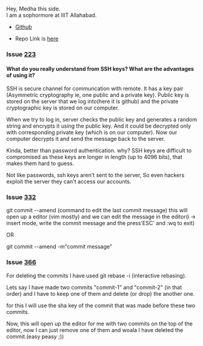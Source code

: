Hey, Medha this side.
<br>
I am a sophormore at IIIT Allahabad.
- [Github](github.com/medhatiwari)

- Repo Link is [here](https://github.com/medhatiwari/fantastic-broccoli)

### Issue [223](https://github.com/opencodeiiita/GoGit/issues/223)

#### What do you really understand from SSH keys? What are the advantages of using it?


SSH is secure channel for communcation with remote. It has a key pair (Asymmetric cryptography ie, one public and a private key). Public key is stored on the server that we log into(here it is github) and the private cryptographic key is stored on our computer.



When we try to log in, server checks the public key and generates a random string and encrypts it using the public key.
And it could be decrypted only with corresponding private key (which is on our computer). Now our computer decrypts it and send the message back to the server.



Kinda, better than password authentication. why? 
SSH keys are difficult to compromised as these keys are longer in length (up to 4096 bits), that makes them hard to guess.

Not like passwords, ssh keys aren't sent to the server, So even hackers exploit the server they can't access our accounts. 


### Issue [332](https://github.com/opencodeiiita/GoGit/issues/332)
git commit --amend (command to edit the last commit message) this will open up a editor (vim mostly) and we can edit the message 
in the editor(i -> insert mode, write the commit message and the press'ESC' and :wq to exit)


OR

git commit --amend -m"commit message"


### Issue [366](https://github.com/opencodeiiita/GoGit/issues/366)

For deleting the commits I have used git rebase -i (interactive rebasing).

Lets say I have made two commits "commit-1" and "commit-2" (in that order) and I have to keep one of them and delete (or drop) the another one.

for this I will use the sha key of the commit that was made before these two commits.

Now, this will open up the editor for me with two commits on the top of the editor, now I can just remove one of them and woala I have deleted the commit.(easy peasy ;))